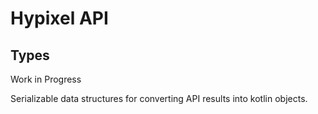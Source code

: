 # Hypixel API

## Types

Work in Progress

Serializable data structures for converting API results into kotlin objects.
